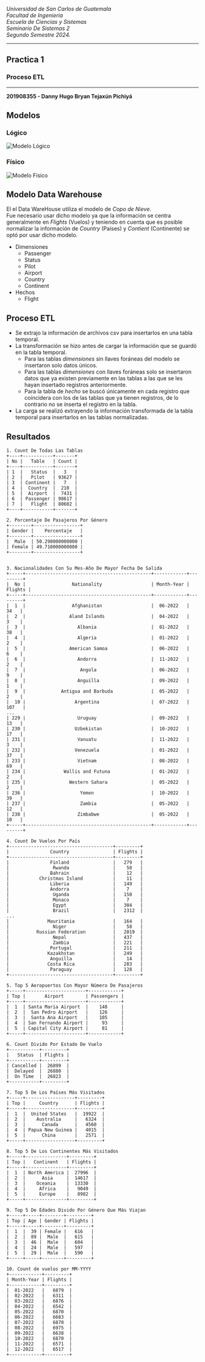 *Universidad de San Carlos de Guatemala*  
*Facultad de Ingenieria*  
*Escuela de Ciencias y Sistemas*  
*Seminario De Sistemas 2*  
*Segundo Semestre 2024.*  

___
## **Practica 1**
### **Proceso ETL**
___
**201908355 - Danny Hugo Bryan Tejaxún Pichiyá**

## Modelos
### Lógico
![Modelo Lógico](./Img/Logical.jpg)

### Físico
![Modelo Físico](./Img/Relational.jpg)

## Modelo Data Warehouse
El el Data WareHouse utiliza el modelo de *Copo de Nieve*.  
Fue necesario usar dicho modelo ya que la información se centra generalmente en *Flights* (Vuelos) y teniendo en cuenta que es posible normalizar la información de *Country* (Paises) y *Contient* (Continente) se optó por usar dicho modelo.

* Dimensiones
    * Passenger
    * Status
    * Pilot
    * Airport
    * Country
    * Continent
* Hechos
    * Flight

## Proceso ETL
* Se extrajo la información de archivos csv para insertarlos en una tabla temporal.  
* La transformación se hizo antes de cargar la información que se guardó en la tabla temporal.  
    * Para las tablas *dimensiones* sin llaves foráneas del modelo se insertaron solo datos únicos.
    * Para las tablas *dimensiones* con llaves foráneas solo se insertaron datos que ya existen previamente en las tablas a las que se les hayan insertado registros anteriormente.
    * Para la tabla de *hecho* se buscó únicamente en cada registro que coincidera con los de las tablas que ya tienen registros, de lo contrario no se inserta el registro en la tabla.  
* La carga se realizó extrayendo la información transformada de la tabla temporal para insertarlos en las tablas normalizadas.

## Resultados
```
1. Count De Todas Las Tablas
+----+-----------+-------+
| No |   Table   | Count |
+----+-----------+-------+
| 1  |   Status  |   3   |
| 2  |   Pilot   | 93627 |
| 3  | Continent |   7   |
| 4  |  Country  |  210  |
| 5  |  Airport  |  7431 |
| 6  | Passenger | 98617 |
| 7  |   Flight  | 80602 |
+----+-----------+-------+

2. Porcentaje De Pasajeros Por Género
+--------+-----------------+
| Gender |    Percentaje   |
+--------+-----------------+
|  Male  | 50.290000000000 |
| Female | 49.710000000000 |
+--------+-----------------+


3. Nacionalidades Con Su Mes-Año De Mayor Fecha De Salida
+-----+----------------------------------------------+------------+---------+
|  No |                 Nationality                  | Month-Year | Flights |
+-----+----------------------------------------------+------------+---------+
|  1  |                 Afghanistan                  |  06-2022   |    34   |
|  2  |                Aland Islands                 |  04-2022   |    3    |
|  3  |                   Albania                    |  01-2022   |    38   |
|  4  |                   Algeria                    |  01-2022   |    2    |
|  5  |                American Samoa                |  06-2022   |    6    |
|  6  |                   Andorra                    |  11-2022   |    2    |
|  7  |                    Angola                    |  06-2022   |    9    |
|  8  |                   Anguilla                   |  09-2022   |    1    |
|  9  |             Antigua and Barbuda              |  05-2022   |    2    |
|  10 |                  Argentina                   |  07-2022   |   107   |
...
| 229 |                   Uruguay                    |  09-2022   |    13   |
| 230 |                  Uzbekistan                  |  10-2022   |    17   |
| 231 |                   Vanuatu                    |  11-2022   |    3    |
| 232 |                  Venezuela                   |  01-2022   |    37   |
| 233 |                   Vietnam                    |  08-2022   |    69   |
| 234 |              Wallis and Futuna               |  01-2022   |    2    |
| 235 |                Western Sahara                |  05-2022   |    2    |
| 236 |                    Yemen                     |  10-2022   |    39   |
| 237 |                    Zambia                    |  05-2022   |    12   |
| 238 |                   Zimbabwe                   |  05-2022   |    10   |
+-----+----------------------------------------------+------------+---------+

4. Count De Vuelos Por País
+--------------------------------------+---------+
|               Country                | Flights |
+--------------------------------------+---------+
|               Finland                |   279   |
|                Rwanda                |    50   |
|               Bahrain                |    12   |
|           Christmas Island           |    11   |
|               Liberia                |   149   |
|               Andorra                |    7    |
|                Uganda                |   150   |
|                Monaco                |    7    |
|                Egypt                 |   304   |
|                Brazil                |   2312  |
...
|              Mauritania              |   164   |
|                Niger                 |    58   |
|          Russian Federation          |   2019  |
|                Nepal                 |   437   |
|                Zambia                |   221   |
|               Portugal               |   211   |
|              Kazakhstan              |   249   |
|               Anguilla               |    14   |
|              Costa Rica              |   283   |
|               Paraguay               |   128   |
+--------------------------------------+---------+

5. Top 5 Aeropuertos Con Mayor Número De Pasajeros
+-----+----------------------+------------+
| Top |       Airport        | Passengers |
+-----+----------------------+------------+
|  1  | Santa Maria Airport  |    148     |
|  2  |  San Pedro Airport   |    126     |
|  3  |  Santa Ana Airport   |    105     |
|  4  | San Fernando Airport |     93     |
|  5  | Capital City Airport |     81     |
+-----+----------------------+------------+

6. Count Divido Por Estado De Vuelo
+-----------+---------+
|   Status  | Flights |
+-----------+---------+
| Cancelled |  26899  |
|  Delayed  |  26880  |
|  On Time  |  26823  |
+-----------+---------+

7. Top 5 De Los Países Más Visitados
+-----+------------------+---------+
| Top |     Country      | Flights |
+-----+------------------+---------+
|  1  |  United States   |  19922  |
|  2  |    Australia     |   6324  |
|  3  |      Canada      |   4560  |
|  4  | Papua New Guinea |   4015  |
|  5  |      China       |   2571  |
+-----+------------------+---------+

8. Top 5 De Los Continentes Más Visitados
+-----+---------------+---------+
| Top |   Continent   | Flights |
+-----+---------------+---------+
|  1  | North America |  27996  |
|  2  |      Asia     |  14617  |
|  3  |    Oceania    |  13330  |
|  4  |     Africa    |   9049  |
|  5  |     Europe    |   8982  |
+-----+---------------+---------+

9. Top 5 De Edades Divido Por Género Que Más Viajan
+-----+-----+--------+---------+
| Top | Age | Gender | Flights |
+-----+-----+--------+---------+
|  1  |  39 | Female |   616   |
|  2  |  89 |  Male  |   615   |
|  3  |  46 |  Male  |   604   |
|  4  |  24 |  Male  |   597   |
|  5  |  29 |  Male  |   590   |
+-----+-----+--------+---------+

10. Count de vuelos por MM-YYYY
+------------+---------+
| Month-Year | Flights |
+------------+---------+
|  01-2022   |   6879  |
|  02-2022   |   6311  |
|  03-2022   |   6876  |
|  04-2022   |   6542  |
|  05-2022   |   6870  |
|  06-2022   |   6683  |
|  07-2022   |   6870  |
|  08-2022   |   6975  |
|  09-2022   |   6638  |
|  10-2022   |   6870  |
|  11-2022   |   6571  |
|  12-2022   |   6517  |
+------------+---------+
```